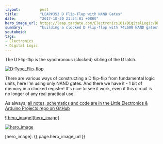 ```yaml
---
layout:         post
title:          "LEAP#353 D Flip-Flop with NAND Gates"
date:           "2017-10-30 21:24:01 +0800"
hero_image_url: https://leap.tardate.com/Electronics101/DigitalLogic/DFlipFlop/assets/DFlipFlop_build.jpg
summary:        "building a clocked D Flip-flop with 74LS00 NAND gates"
youtubeid:
tags:
- Electronics
- Digital Logic
---
```


The D Flip-flip is the synchronous (clocked) sibling of the D latch.

[![D-Type_Flip-flop](https://upload.wikimedia.org/wikipedia/commons/8/8c/D-Type_Flip-flop.svg)](https://en.wikipedia.org/wiki/File:D-Type_Flip-flop.svg)

There are various ways of constructing a D flip-flip from fundamental logic units, here I'm using only NAND gates.
And there we have it - 1 bit of memory in a clocked register! It's nice to see it work, even if this circuit is no longer
of any real practical use.

As always, [all notes, schematics and code are in the Little Electronics & Arduino Projects repo on GitHub][project]

[![hero_image][hero_image]][project]

[![hero_image](https://leap.tardate.com/Electronics101/DigitalLogic/DFlipFlop/assets/scope_transition_on.gif)][project]

[leap]: https://leap.tardate.com
[project]: https://github.com/tardate/LittleArduinoProjects/tree/master/Electronics101/DigitalLogic/DFlipFlop
[hero_image]: {{ page.hero_image_url }}
